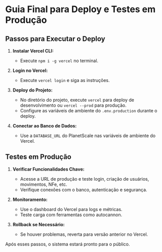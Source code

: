 # Guia Final para Deploy e Testes em Produção

## Passos para Executar o Deploy

1. **Instalar Vercel CLI:**
   - Execute `npm i -g vercel` no terminal.

2. **Login no Vercel:**
   - Execute `vercel login` e siga as instruções.

3. **Deploy do Projeto:**
   - No diretório do projeto, execute `vercel` para deploy de desenvolvimento ou `vercel --prod` para produção.
   - Configure as variáveis de ambiente do `.env.production` durante o deploy.

4. **Conectar ao Banco de Dados:**
   - Use a `DATABASE_URL` do PlanetScale nas variáveis de ambiente do Vercel.

## Testes em Produção

1. **Verificar Funcionalidades Chave:**
   - Acesse a URL de produção e teste login, criação de usuários, movimentos, NFe, etc.
   - Verifique conexões com o banco, autenticação e segurança.

2. **Monitoramento:**
   - Use o dashboard do Vercel para logs e métricas.
   - Teste carga com ferramentas como autocannon.

3. **Rollback se Necessário:**
   - Se houver problemas, reverta para versão anterior no Vercel.

Após esses passos, o sistema estará pronto para o público.